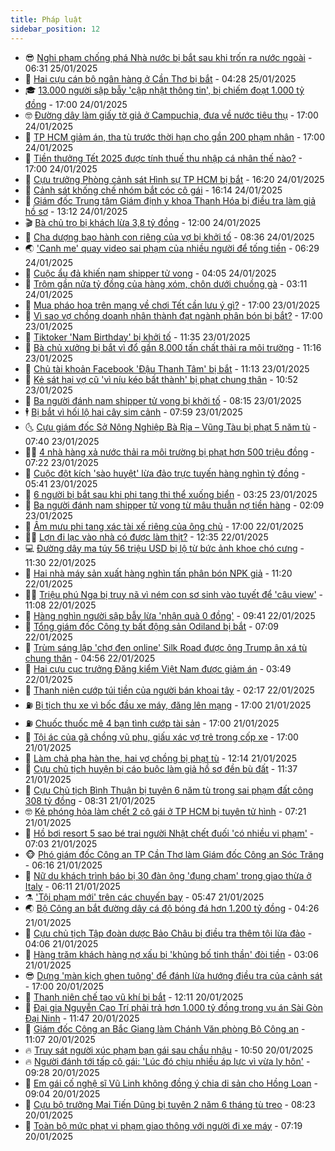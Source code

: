 ```yaml
---
title: Pháp luật
sidebar_position: 12
---
```


<!-- vnexpress-phap-luat:START -->
- 😎 [Nghi phạm chống phá Nhà nước bị bắt sau khi trốn ra nước ngoài](https://vnexpress.net/nghi-pham-chong-pha-nha-nuoc-bi-bat-sau-khi-tron-ra-nuoc-ngoai-4843220.html) - 06:31 25/01/2025
- 🥰 [Hai cựu cán bộ ngân hàng ở Cần Thơ bị bắt](https://vnexpress.net/hai-cuu-can-bo-ngan-hang-o-can-tho-bi-bat-4843193.html) - 04:28 25/01/2025
- 🎓 [13.000 người sập bẫy &#39;cập nhật thông tin&#39;, bị chiếm đoạt 1.000 tỷ đồng](https://vnexpress.net/13-000-nguoi-sap-bay-cap-nhat-thong-tin-bi-chiem-doat-1-000-ty-dong-4843078.html) - 17:00 24/01/2025
- 🤓 [Đường dây làm giấy tờ giả ở Campuchia, đưa về nước tiêu thụ](https://vnexpress.net/duong-day-lam-giay-to-gia-o-campuchia-dua-ve-nuoc-tieu-thu-4843036.html) - 17:00 24/01/2025
- 🎊 [TP HCM giảm án, tha tù trước thời hạn cho gần 200 phạm nhân](https://vnexpress.net/tp-hcm-giam-an-tha-tu-truoc-thoi-han-cho-gan-200-pham-nhan-4842928.html) - 17:00 24/01/2025
- 🙉 [Tiền thưởng Tết 2025 được tính thuế thu nhập cá nhân thế nào?](https://vnexpress.net/tien-thuong-tet-am-lich-2025-duoc-tinh-thue-thu-nhap-ca-nhan-the-nao-4842539.html) - 17:00 24/01/2025
- 🤡 [Cựu trưởng Phòng cảnh sát Hình sự TP HCM bị bắt](https://vnexpress.net/cuu-truong-phong-canh-sat-hinh-su-tp-hcm-bi-bat-4843019.html) - 16:20 24/01/2025
- 🗽 [Cảnh sát khống chế nhóm bắt cóc cô gái](https://vnexpress.net/canh-sat-khong-che-nhom-bat-coc-co-gai-4843069.html) - 16:14 24/01/2025
- 🌋 [Giám đốc Trung tâm Giám định y khoa Thanh Hóa bị điều tra làm giả hồ sơ](https://vnexpress.net/giam-doc-trung-tam-giam-dinh-y-khoa-thanh-hoa-lam-gia-ho-so-4843027.html) - 13:12 24/01/2025
- 🎬 [Bà chủ trọ bị khách lừa 3,8 tỷ đồng](https://vnexpress.net/lua-dao-o-lam-dong-4843016.html) - 12:00 24/01/2025
- 💯 [Cha dượng bạo hành con riêng của vợ bị khởi tố](https://vnexpress.net/cha-duong-bao-hanh-con-rieng-cua-vo-bi-khoi-to-4842933.html) - 08:36 24/01/2025
- 🌏 [&#39;Canh me&#39; quay video sai phạm của nhiều người để tống tiền](https://vnexpress.net/canh-me-quay-video-sai-pham-cua-nhieu-nguoi-de-tong-tien-4842864.html) - 06:29 24/01/2025
- 🌊 [Cuộc ẩu đả khiến nam shipper tử vong](https://vnexpress.net/cuoc-au-da-khien-nam-shipper-tu-vong-4842769.html) - 04:05 24/01/2025
- 💂 [Trộm gần nửa tỷ đồng của hàng xóm, chôn dưới chuồng gà](https://vnexpress.net/trom-gan-nua-ty-dong-cua-hang-xom-chon-duoi-chuong-ga-4842772.html) - 03:11 24/01/2025
- 🎡 [Mua pháo hoa trên mạng về chơi Tết cần lưu ý gì?](https://vnexpress.net/mua-phao-hoa-tren-mang-ve-choi-tet-can-luu-y-gi-4842640.html) - 17:00 23/01/2025
- 🫶 [Vì sao vợ chồng doanh nhân thành đạt ngành phân bón bị bắt?](https://vnexpress.net/vi-sao-vo-chong-doanh-nhan-thanh-dat-nganh-phan-bon-bi-bat-4842443.html) - 17:00 23/01/2025
- 🐲 [Tiktoker &#39;Nam Birthday&#39; bị khởi tố](https://vnexpress.net/tiktoker-nam-birthday-bi-khoi-to-4842611.html) - 11:35 23/01/2025
- 🚀 [Bà chủ xưởng bị bắt vì đổ gần 8.000 tấn chất thải ra môi trường](https://vnexpress.net/ba-chu-xuong-bi-bat-vi-do-gan-8-000-tan-chat-thai-ra-moi-truong-4842599.html) - 11:16 23/01/2025
- 🎊 [Chủ tài khoản Facebook &#39;Đậu Thanh Tâm&#39; bị bắt](https://vnexpress.net/chu-tai-khoan-facebook-dau-thanh-tam-bi-bat-4842606.html) - 11:13 23/01/2025
- 🤗 [Kẻ sát hại vợ cũ &#39;vì níu kéo bất thành&#39; bị phạt chung thân](https://vnexpress.net/ke-sat-hai-vo-cu-vi-niu-keo-bat-thanh-bi-phat-chung-than-4842585.html) - 10:52 23/01/2025
- 🗽 [Ba người đánh nam shipper tử vong bị khởi tố](https://vnexpress.net/ba-nguoi-danh-nam-shipper-tu-vong-bi-khoi-to-4842495.html) - 08:15 23/01/2025
- 🕴 [Bị bắt vì hối lộ hai cây sim cảnh](https://vnexpress.net/bi-bat-vi-hoi-lo-hai-cay-sim-canh-4842464.html) - 07:59 23/01/2025
- 🌜 [Cựu giám đốc Sở Nông Nghiệp Bà Rịa – Vũng Tàu bị phạt 5 năm tù](https://vnexpress.net/cuu-giam-doc-so-nong-nghiep-ba-ria-vung-tau-bi-phat-5-nam-tu-4842481.html) - 07:40 23/01/2025
- 🧑‍🏫 [4 nhà hàng xả nước thải ra môi trường bị phạt hơn 500 triệu đồng](https://vnexpress.net/4-nha-hang-xa-nuoc-thai-ra-moi-truong-bi-phat-hon-500-trieu-dong-4842466.html) - 07:22 23/01/2025
- 🦩 [Cuộc đột kích &#39;sào huyệt&#39; lừa đảo trực tuyến hàng nghìn tỷ đồng](https://vnexpress.net/cuoc-dot-kich-sao-huyet-lua-dao-truc-tuyen-hang-nghin-ty-dong-4842445.html) - 05:41 23/01/2025
- 💼 [6 người bị bắt sau khi phi tang thi thể xuống biển](https://vnexpress.net/6-nguoi-bi-bat-sau-khi-phi-tang-thi-the-xuong-bien-4842344.html) - 03:25 23/01/2025
- 💫 [Ba người đánh nam shipper tử vong từ mâu thuẫn nợ tiền hàng](https://vnexpress.net/ba-nguoi-danh-nam-shipper-tu-vong-o-da-nang-4842288.html) - 02:09 23/01/2025
- 🦅 [Âm mưu phi tang xác tài xế riêng của ông chủ](https://vnexpress.net/am-muu-phi-tang-thi-the-cua-ke-gay-tham-an-vi-cau-chui-4842170.html) - 17:00 22/01/2025
- 🧑‍💻 [Lợn đi lạc vào nhà có được làm thịt?](https://vnexpress.net/lon-di-lac-vao-nha-co-duoc-lam-thit-4842125.html) - 12:35 22/01/2025
- 💻 [Đường dây ma túy 56 triệu USD bị lộ từ bức ảnh khoe chó cưng](https://vnexpress.net/duong-day-ma-tuy-56-trieu-usd-bi-lo-tu-buc-anh-khoe-cho-cung-4842148.html) - 11:30 22/01/2025
- 🤠 [Hai nhà máy sản xuất hàng nghìn tấn phân bón NPK giả](https://vnexpress.net/hai-nha-may-san-xuat-hang-nghin-tan-phan-bon-npk-gia-4842160.html) - 11:20 22/01/2025
- 🧑‍🏫 [Triệu phú Nga bị truy nã vì ném con sơ sinh vào tuyết để &#39;câu view&#39;](https://vnexpress.net/trieu-phu-nga-bi-truy-na-vi-nem-con-so-sinh-vao-tuyet-de-cau-view-4842135.html) - 11:08 22/01/2025
- 🌈 [Hàng nghìn người sập bẫy lừa &#39;nhận quà 0 đồng&#39;](https://vnexpress.net/hang-nghin-nguoi-sap-bay-lua-nhan-qua-0-dong-4842071.html) - 09:41 22/01/2025
- 🌮 [Tổng giám đốc Công ty bất động sản Odiland bị bắt](https://vnexpress.net/tong-giam-doc-cong-ty-bat-dong-san-odiland-bi-bat-4842021.html) - 07:09 22/01/2025
- 🐲 [Trùm sáng lập &#39;chợ đen online&#39; Silk Road được ông Trump ân xá tù chung thân](https://vnexpress.net/trum-sang-lap-cho-den-online-silk-road-duoc-ong-trump-an-xa-tu-chung-than-4841961.html) - 04:56 22/01/2025
- 🧰 [Hai cựu cục trưởng Đăng kiểm Việt Nam được giảm án](https://vnexpress.net/hai-cuu-cuc-truong-dang-kiem-viet-nam-duoc-giam-an-4841908.html) - 03:49 22/01/2025
- 💄 [Thanh niên cướp túi tiền của người bán khoai tây](https://video.vnexpress.net/thanh-nien-cuop-tui-tien-cua-nguoi-ban-khoai-tay-4841704.html) - 02:17 22/01/2025
- ⛽️ [Bị tịch thu xe vì bốc đầu xe máy, đăng lên mạng](https://vnexpress.net/bi-tich-thu-xe-vi-boc-dau-xe-may-dang-len-mang-4841760.html) - 17:00 21/01/2025
- ⛽️ [Chuốc thuốc mê 4 bạn tình cướp tài sản](https://vnexpress.net/chuoc-thuoc-me-4-ban-tinh-cuop-tai-san-4841736.html) - 17:00 21/01/2025
- 💂 [Tội ác của gã chồng vũ phu, giấu xác vợ trẻ trong cốp xe](https://vnexpress.net/toi-ac-cua-ke-bo-roi-con-giau-xac-vo-trong-cop-xe-4841660.html) - 17:00 21/01/2025
- 🤔 [Làm chả pha hàn the, hai vợ chồng bị phạt tù](https://vnexpress.net/lam-cha-pha-han-the-hai-vo-chong-bi-phat-tu-4841729.html) - 12:14 21/01/2025
- 🧐 [Cựu chủ tịch huyện bị cáo buộc làm giả hồ sơ đền bù đất](https://vnexpress.net/cuu-chu-tich-huyen-bi-cao-buoc-lam-gia-ho-so-den-bu-dat-4841697.html) - 11:37 21/01/2025
- 🎃 [Cựu Chủ tịch Bình Thuận bị tuyên 6 năm tù trong sai phạm đất công 308 tỷ đồng](https://vnexpress.net/cuu-chu-tich-binh-thuan-bi-tuyen-6-nam-tu-trong-sai-pham-dat-cong-308-ty-dong-4841605.html) - 08:31 21/01/2025
- 🤓 [Kẻ phóng hỏa làm chết 2 cô gái ở TP HCM bị tuyên tử hình](https://vnexpress.net/ke-phong-hoa-lam-chet-2-co-gai-o-tp-hcm-bi-tuyen-tu-hinh-4841555.html) - 07:21 21/01/2025
- 💃 [Hồ bơi resort 5 sao bé trai người Nhật chết đuối &#39;có nhiều vi phạm&#39;](https://vnexpress.net/ho-boi-resort-5-sao-be-trai-nguoi-nhat-chet-duoi-co-nhieu-vi-pham-4841548.html) - 07:03 21/01/2025
- 🐵 [Phó giám đốc Công an TP Cần Thơ làm Giám đốc Công an Sóc Trăng](https://vnexpress.net/pho-giam-doc-cong-an-tp-can-tho-lam-giam-doc-cong-an-soc-trang-4841550.html) - 06:16 21/01/2025
- 🤖 [Nữ du khách trình báo bị 30 đàn ông &#39;đụng chạm&#39; trong giao thừa ở Italy](https://vnexpress.net/nu-du-khach-bi-30-nguoi-dan-ong-quay-roi-trong-dem-giao-thua-4841495.html) - 06:11 21/01/2025
- ⚗️ [&#39;Tội phạm mới&#39; trên các chuyến bay](https://vnexpress.net/toi-pham-moi-tren-cac-chuyen-bay-4841535.html) - 05:47 21/01/2025
- 🌏 [Bộ Công an bắt đường dây cá độ bóng đá hơn 1.200 tỷ đồng](https://vnexpress.net/bo-cong-an-bat-duong-day-ca-do-bong-da-hon-1-200-ty-dong-4841490.html) - 04:26 21/01/2025
- 🦆 [Cựu chủ tịch Tập đoàn dược Bảo Châu bị điều tra thêm tội lừa đảo](https://vnexpress.net/cuu-chu-tich-tap-doan-duoc-bao-chau-bi-dieu-tra-them-toi-lua-dao-4841485.html) - 04:06 21/01/2025
- 🐎 [Hàng trăm khách hàng nợ xấu bị &#39;khủng bố tinh thần&#39; đòi tiền](https://vnexpress.net/hang-tram-khach-hang-no-xau-bi-khung-bo-tinh-than-doi-tien-4841398.html) - 03:06 21/01/2025
- 😎 [Dựng &#39;màn kịch ghen tuông&#39; để đánh lừa hướng điều tra của cảnh sát](https://vnexpress.net/man-kich-gian-doi-cua-nguoi-tinh-bi-mat-4841187.html) - 17:00 20/01/2025
- 💪 [Thanh niên chế tạo vũ khí bị bắt](https://vnexpress.net/thanh-nien-che-tao-vu-khi-bi-bat-4841230.html) - 12:11 20/01/2025
- 🤡 [Đại gia Nguyễn Cao Trí phải trả hơn 1.000 tỷ đồng trong vụ án Sài Gòn Đại Ninh](https://vnexpress.net/dai-gia-nguyen-cao-tri-phai-tra-hon-1-000-ty-dong-trong-vu-an-sai-gon-dai-ninh-4841225.html) - 11:47 20/01/2025
- 🌁 [Giám đốc Công an Bắc Giang làm Chánh Văn phòng Bộ Công an](https://vnexpress.net/giam-doc-cong-an-bac-giang-lam-chanh-van-phong-bo-cong-an-4841237.html) - 11:07 20/01/2025
- 🔥 [Truy sát người xúc phạm bạn gái sau chầu nhậu](https://vnexpress.net/truy-sat-nguoi-xuc-pham-ban-gai-sau-chau-nhau-4841223.html) - 10:50 20/01/2025
- 🔥 [Người đánh tới tấp cô gái: &#39;Lúc đó chịu nhiều áp lực vì vừa ly hôn&#39;](https://vnexpress.net/nguoi-danh-toi-tap-co-gai-luc-do-chiu-nhieu-ap-luc-vi-vua-ly-hon-4841163.html) - 09:28 20/01/2025
- 👺 [Em gái cố nghệ sĩ Vũ Linh không đồng ý chia di sản cho Hồng Loan](https://vnexpress.net/em-gai-co-nghe-si-vu-linh-khong-dong-y-chia-di-san-cho-hong-loan-4841146.html) - 09:04 20/01/2025
- 🎊 [Cựu bộ trưởng Mai Tiến Dũng bị tuyên 2 năm 6 tháng tù treo](https://vnexpress.net/cuu-bo-truong-mai-tien-dung-vang-mat-trong-phien-tuyen-an-4841077.html) - 08:23 20/01/2025
- 🎊 [Toàn bộ mức phạt vi phạm giao thông với người đi xe máy](https://vnexpress.net/muc-phat-cac-loi-vi-pham-giao-thong-cua-xe-may-vnepre-4840784.html) - 07:19 20/01/2025<!-- vnexpress-phap-luat:END -->
